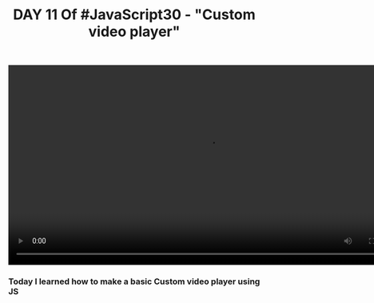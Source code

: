 <h1 align="center">DAY 11 Of #JavaScript30 - "Custom video player"</h2>
<br>
<p align="center">
  <video src="output.mp4" height="400px" width="800p">
</p>
<h3> Today I learned how to make a basic Custom video player using JS</h3>
